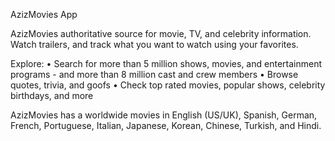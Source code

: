 AzizMovies App


AzizMovies authoritative source for movie, TV, and celebrity information. Watch trailers, and track what you want to watch using your favorites.

Explore:
• Search for more than 5 million shows, movies, and entertainment programs - and more than 8 million cast and crew members
• Browse quotes, trivia, and goofs
• Check top rated movies, popular shows, celebrity birthdays, and more

AzizMovies has a worldwide movies in English (US/UK), Spanish, German, French, Portuguese, Italian, Japanese, Korean, Chinese, Turkish, and Hindi.
